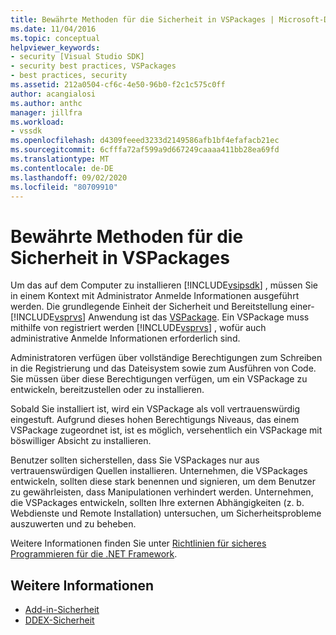 ```yaml
---
title: Bewährte Methoden für die Sicherheit in VSPackages | Microsoft-Dokumentation
ms.date: 11/04/2016
ms.topic: conceptual
helpviewer_keywords:
- security [Visual Studio SDK]
- security best practices, VSPackages
- best practices, security
ms.assetid: 212a0504-cf6c-4e50-96b0-f2c1c575c0ff
author: acangialosi
ms.author: anthc
manager: jillfra
ms.workload:
- vssdk
ms.openlocfilehash: d4309feeed3233d2149586afb1bf4efafacb21ec
ms.sourcegitcommit: 6cfffa72af599a9d667249caaaa411bb28ea69fd
ms.translationtype: MT
ms.contentlocale: de-DE
ms.lasthandoff: 09/02/2020
ms.locfileid: "80709910"
---
```

# <a name="best-practices-for-security-in-vspackages"></a>Bewährte Methoden für die Sicherheit in VSPackages
Um das auf dem Computer zu installieren [!INCLUDE[vsipsdk](../../extensibility/includes/vsipsdk_md.md)] , müssen Sie in einem Kontext mit Administrator Anmelde Informationen ausgeführt werden. Die grundlegende Einheit der Sicherheit und Bereitstellung einer- [!INCLUDE[vsprvs](../../code-quality/includes/vsprvs_md.md)] Anwendung ist das [VSPackage](../../extensibility/internals/vspackages.md). Ein VSPackage muss mithilfe von registriert werden [!INCLUDE[vsprvs](../../code-quality/includes/vsprvs_md.md)] , wofür auch administrative Anmelde Informationen erforderlich sind.

 Administratoren verfügen über vollständige Berechtigungen zum Schreiben in die Registrierung und das Dateisystem sowie zum Ausführen von Code. Sie müssen über diese Berechtigungen verfügen, um ein VSPackage zu entwickeln, bereitzustellen oder zu installieren.

 Sobald Sie installiert ist, wird ein VSPackage als voll vertrauenswürdig eingestuft. Aufgrund dieses hohen Berechtigungs Niveaus, das einem VSPackage zugeordnet ist, ist es möglich, versehentlich ein VSPackage mit böswilliger Absicht zu installieren.

 Benutzer sollten sicherstellen, dass Sie VSPackages nur aus vertrauenswürdigen Quellen installieren. Unternehmen, die VSPackages entwickeln, sollten diese stark benennen und signieren, um dem Benutzer zu gewährleisten, dass Manipulationen verhindert werden. Unternehmen, die VSPackages entwickeln, sollten Ihre externen Abhängigkeiten (z. b. Webdienste und Remote Installation) untersuchen, um Sicherheitsprobleme auszuwerten und zu beheben.

 Weitere Informationen finden Sie unter [Richtlinien für sicheres Programmieren für die .NET Framework](/previous-versions/visualstudio/visual-studio-2008/d55zzx87(v=vs.90)).

## <a name="see-also"></a>Weitere Informationen
- [Add-in-Sicherheit](https://msdn.microsoft.com/Library/44a5c651-6246-4310-b371-65378917c799)
- [DDEX-Sicherheit](https://msdn.microsoft.com/library/44a52a70-5c98-450e-993d-4a3b32f69ba8)
